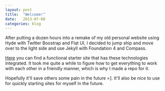 ```yaml
---
layout: post
title:  "Welcome!"
date:   2013-07-08
categories: blog
---
```

After putting a dozen hours into a remake of my old personal website using Hyde with Twitter Boostrap and Flat UI, I decided to jump ship and move over to the light side and use Jekyll with Foundation 4 and Compass.

[Here](https://github.com/joshclick/jekyll-foundation-compass) you can find a functional starter site that has these technologies integrated. It took me quite a while to figure how to get everything to work with each other in a friendly manner, which is why I made a repo for it.

Hopefully it'll save others some pain in the future =].  It'll also be nice to use for quickly starting sites for myself in the future.